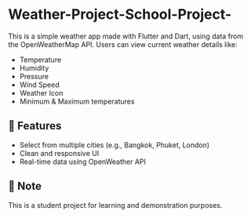 # Weather-Project-School-Project-
This is a simple weather app made with Flutter and Dart, using data from the OpenWeatherMap API. Users can view current weather details like:

- Temperature
- Humidity
- Pressure
- Wind Speed
- Weather Icon
- Minimum & Maximum temperatures

## 🚀 Features

- Select from multiple cities (e.g., Bangkok, Phuket, London)
- Clean and responsive UI
- Real-time data using OpenWeather API

## 📘 Note

This is a student project for learning and demonstration purposes.
